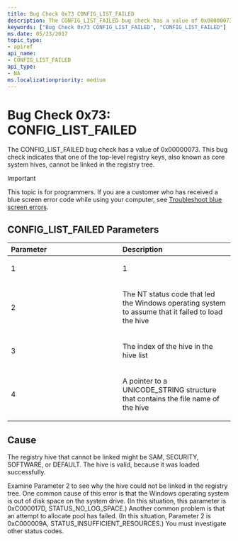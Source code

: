 ```yaml
---
title: Bug Check 0x73 CONFIG_LIST_FAILED
description: The CONFIG_LIST_FAILED bug check has a value of 0x00000073. This bug check indicates that one of the top-level registry keys, also known as core system hives, cannot be linked in the registry tree.
keywords: ["Bug Check 0x73 CONFIG_LIST_FAILED", "CONFIG_LIST_FAILED"]
ms.date: 05/23/2017
topic_type:
- apiref
api_name:
- CONFIG_LIST_FAILED
api_type:
- NA
ms.localizationpriority: medium
---
```


# Bug Check 0x73: CONFIG\_LIST\_FAILED


The CONFIG\_LIST\_FAILED bug check has a value of 0x00000073. This bug check indicates that one of the top-level registry keys, also known as core system hives, cannot be linked in the registry tree.

> [!IMPORTANT]
> This topic is for programmers. If you are a customer who has received a blue screen error code while using your computer, see [Troubleshoot blue screen errors](https://www.windows.com/stopcode).


## CONFIG\_LIST\_FAILED Parameters


<table>
<colgroup>
<col width="50%" />
<col width="50%" />
</colgroup>
<thead>
<tr class="header">
<th align="left">Parameter</th>
<th align="left">Description</th>
</tr>
</thead>
<tbody>
<tr class="odd">
<td align="left"><p>1</p></td>
<td align="left"><p>1</p></td>
</tr>
<tr class="even">
<td align="left"><p>2</p></td>
<td align="left"><p>The NT status code that led the Windows operating system to assume that it failed to load the hive</p></td>
</tr>
<tr class="odd">
<td align="left"><p>3</p></td>
<td align="left"><p>The index of the hive in the hive list</p></td>
</tr>
<tr class="even">
<td align="left"><p>4</p></td>
<td align="left"><p>A pointer to a UNICODE_STRING structure that contains the file name of the hive</p></td>
</tr>
</tbody>
</table>

 

Cause
-----

The registry hive that cannot be linked might be SAM, SECURITY, SOFTWARE, or DEFAULT. The hive is valid, because it was loaded successfully.

Examine Parameter 2 to see why the hive could not be linked in the registry tree. One common cause of this error is that the Windows operating system is out of disk space on the system drive. (In this situation, this parameter is 0xC000017D, STATUS\_NO\_LOG\_SPACE.) Another common problem is that an attempt to allocate pool has failed. (In this situation, Parameter 2 is 0xC000009A, STATUS\_INSUFFICIENT\_RESOURCES.) You must investigate other status codes.

 

 




